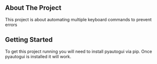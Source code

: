<!-- ABOUT THE PROJECT -->
## About The Project
This project is about automating multiple keyboard commands to prevent errors

<!-- GETTING STARTED -->
## Getting Started

To get this project running you will need to install pyautogui via pip.
Once pyautogui is installed it will work.
